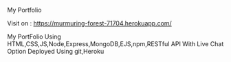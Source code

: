 My Portfolio

Visit on : https://murmuring-forest-71704.herokuapp.com/

My PortFolio Using HTML,CSS,JS,Node,Express,MongoDB,EJS,npm,RESTful API With Live Chat Option
Deployed Using git,Heroku

